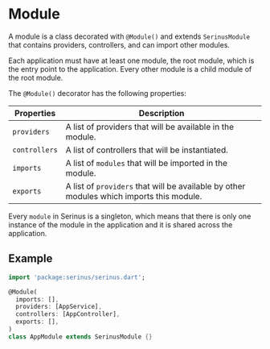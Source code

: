 # Module

A module is a class decorated with `@Module()` and extends `SerinusModule` that contains providers, controllers, and can import other modules.

Each application must have at least one module, the root module, which is the entry point to the application.
Every other module is a child module of the root module.

The `@Module()` decorator has the following properties:

| Properties    | Description                                                                              |
| ------------- | ---------------------------------------------------------------------------------------- |
| `providers`   | A list of providers that will be available in the module.                                |
| `controllers` | A list of controllers that will be instantiated.                                         |
| `imports`     | A list of `modules` that will be imported in the module.                                 |
| `exports`     | A list of `providers` that will be available by other modules which imports this module. |

Every `module` in Serinus is a singleton, which means that there is only one instance of the module in the application and it is shared across the application.

## Example

```dart
import 'package:serinus/serinus.dart';

@Module(
  imports: [],
  providers: [AppService],
  controllers: [AppController],
  exports: [],
)
class AppModule extends SerinusModule {}
```
